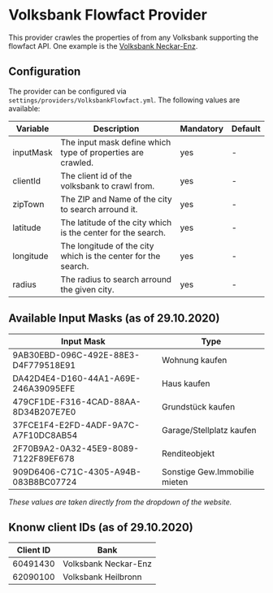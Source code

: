 ﻿# Volksbank Flowfact Provider

This provider crawles the properties of from any Volksbank supporting the flowfact API. One example is the [Volksbank Neckar-Enz](https://www.vorne.de/immobilien/immobilien-finden.html).

## Configuration

The provider can be configured via `settings/providers/VolksbankFlowfact.yml`. The following values are available:

| Variable                                  | Description                                    | Mandatory | Default   |
|-------------------------------------------|------------------------------------------------|-----------|-----------| 
| inputMask                                 | The input mask define which type of properties are crawled. | yes | - |
| clientId                                  | The client id of the volksbank to crawl from.  | yes | - |
| zipTown                                   | The ZIP and Name of the city to search arround it. | yes | - |
| latitude                                  | The latitude of the city which is the center for the search.  | yes | - |
| longitude                                 | The longitude of the city which is the center for the search.  | yes | - |
| radius                                    | The radius to search arround the given city.  | yes | - |

## Available Input Masks (as of 29.10.2020)

| Input Mask | Type |
|------------|------|
| 9AB30EBD-096C-492E-88E3-D4F779518E91 | Wohnung kaufen |
| DA42D4E4-D160-44A1-A69E-246A39095EFE | Haus kaufen |
| 479CF1DE-F316-4CAD-88AA-8D34B207E7E0 | Grundstück kaufen |
| 37FCE1F4-E2FD-4ADF-9A7C-A7F10DC8AB54 | Garage/Stellplatz kaufen |
| 2F70B9A2-0A32-45E9-8089-7122F89EF678 | Renditeobjekt |
| 909D6406-C71C-4305-A94B-083B8BC07724 | Sonstige Gew.Immobilie mieten |

*These values are taken directly from the dropdown of the website.*

## Knonw client IDs (as of 29.10.2020)

| Client ID | Bank |
|-----------|------|
| 60491430  | Volksbank Neckar-Enz |
| 62090100  | Volksbank Heilbronn |
